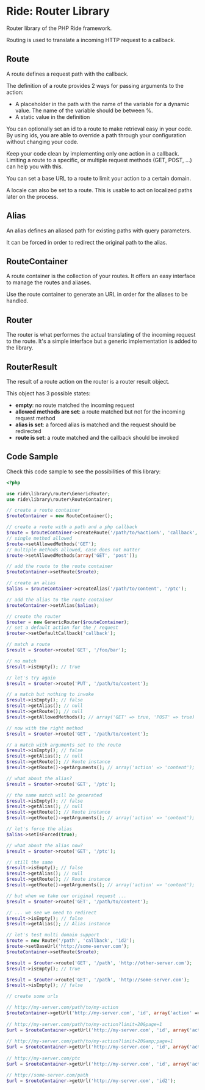 # Ride: Router Library

Router library of the PHP Ride framework.

Routing is used to translate a incoming HTTP request to a callback.

## Route

A route defines a request path with the callback. 

The definition of a route provides 2 ways for passing arguments to the action:
 
* A placeholder in the path with the name of the variable for a dynamic value. The name of the variable should be between %.
* A static value in the definition 

You can optionally set an id to a route to make retrieval easy in your code. 
By using ids, you are able to override a path through your configuration without changing your code.

Keep your code clean by implementing only one action in a callback. 
Limiting a route to a specific, or multiple request methods (GET, POST, ...) can help you with this.

You can set a base URL to a route to limit your action to a certain domain. 

A locale can also be set to a route. 
This is usable to act on localized paths later on the process.

## Alias

An alias defines an aliased path for existing paths with query parameters.

It can be forced in order to redirect the original path to the alias.

## RouteContainer

A route container is the collection of your routes. 
It offers an easy interface to manage the routes and aliases.

Use the route container to generate an URL in order for the aliases to be handled.

## Router

The router is what performes the actual translating of the incoming request to the route.
It's a simple interface but a generic implementation is added to the library.

## RouterResult 

The result of a route action on the router is a router result object.

This object has 3 possible states:

* __empty__: no route matched the incoming request
* __allowed methods are set__: a route matched but not for the incoming request method
* __alias is set__: a forced alias is matched and the request should be redirected
* __route is set__: a route matched and the callback should be invoked

## Code Sample

Check this code sample to see the possibilities of this library:

```php
<?php

use ride\library\router\GenericRouter;
use ride\library\router\RouteContainer;

// create a route container
$routeContainer = new RouteContainer();

// create a route with a path and a php callback
$route = $routeContainer->createRoute('/path/to/%action%', 'callback', 'id');
// single method allowed
$route->setAllowedMethods('GET'); 
// multiple methods allowed, case does not matter
$route->setAllowedMethods(array('GET', 'post'));

// add the route to the route container
$routeContainer->setRoute($route);

// create an alias
$alias = $routeContainer->createAlias('/path/to/content', '/ptc');

// add the alias to the route container
$routeContainer->setAlias($alias);

// create the router
$router = new GenericRouter($routeContainer);
// set a default action for the / request
$router->setDefaultCallback('callback');

// match a route
$result = $router->route('GET', '/foo/bar');

// no match
$result->isEmpty(); // true

// let's try again
$result = $router->route('PUT', '/path/to/content');

// a match but nothing to invoke
$result->isEmpty(); // false
$result->getAlias(); // null
$result->getRoute(); // null
$result->getAllowedMethods(); // array('GET' => true, 'POST' => true)

// now with the right method
$result = $router->route('GET', '/path/to/content');

// a match with arguments set to the route
$result->isEmpty(); // false
$result->getAlias(); // null
$result->getRoute(); // Route instance
$result->getRoute()->getArguments(); // array('action' => 'content');

// what about the alias?
$result = $router->route('GET', '/ptc');

// the same match will be generated
$result->isEmpty(); // false
$result->getAlias(); // null
$result->getRoute(); // Route instance
$result->getRoute()->getArguments(); // array('action' => 'content');

// let's force the alias
$alias->setIsForced(true);

// what about the alias now?
$result = $router->route('GET', '/ptc');

// still the same
$result->isEmpty(); // false
$result->getAlias(); // null
$result->getRoute(); // Route instance
$result->getRoute()->getArguments(); // array('action' => 'content');

// but when we take our original request ...
$result = $router->route('GET', '/path/to/content');

// ... we see we need to redirect
$result->isEmpty(); // false
$result->getAlias(); // Alias instance

// let's test multi domain support
$route = new Route('/path', 'callback', 'id2');
$route->setBaseUrl('http://some-server.com');    
$routeContainer->setRoute($route);

$result = $router->route('GET', '/path', 'http://other-server.com');
$result->isEmpty(); // true

$result = $router->route('GET', '/path', 'http://some-server.com');
$result->isEmpty(); // false

// create some urls

// http://my-server.com/path/to/my-action
$routeContainer->getUrl('http://my-server.com', 'id', array('action' => 'my-action'));
 
// http://my-server.com/path/to/my-action?limit=20&page=1
$url = $routeContainer->getUrl('http://my-server.com', 'id', array('action' => 'my-action'), array('page' => 1, 'limit' => 20));
 
// http://my-server.com/path/to/my-action?limit=20&amp;page=1
$url = $routeContainer->getUrl('http://my-server.com', 'id', array('action' => 'my-action'), array('page' => 1, 'limit' => 20), '&amp;');
 
// http://my-server.com/ptc
$url = $routeContainer->getUrl('http://my-server.com', 'id', array('action' => 'content')); 

// http://some-server.com/path
$url = $routeContainer->getUrl('http://my-server.com', 'id2'); 
